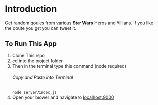 # Introduction

Get random qoutes from various **Star Wars** Heros and Villians.
If you like the qoute you get you can tweet it.

## To Run This App

1. Clone This repo
2. cd into the project folder
3. Then in the terminal type this command (node required)
   ###### Copy and Paste into Terminal
   `node server/index.js`
4. Open your brower and navigate to [localhost:9000](http://localhost:9000)
